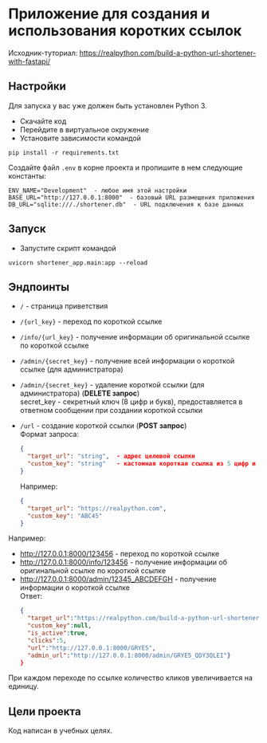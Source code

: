 # Приложение для создания и использования коротких ссылок
Исходник-туториал: https://realpython.com/build-a-python-url-shortener-with-fastapi/


## Настройки

Для запуска у вас уже должен быть установлен Python 3.

- Скачайте код
- Перейдите в виртуальное окружение
- Установите зависимости командой 
```
pip install -r requirements.txt
```

Создайте файл `.env` в корне проекта и пропишите в нем следующие константы:
```
ENV_NAME="Development"  - любое имя этой настройки
BASE_URL="http://127.0.0.1:8000"  - базовый URL размещения приложения
DB_URL="sqlite:///./shortener.db"  - URL подключения к базе данных
```


## Запуск
- Запустите скрипт командой 
```commandline
uvicorn shortener_app.main:app --reload
```


## Эндпоинты

- `/` - страница приветствия
- `/{url_key}` - переход по короткой ссылке
- `/info/{url_key}` - получение информации об оригинальной ссылке по короткой ссылке
- `/admin/{secret_key}` - получение всей информации о короткой ссылке (для администратора)
- `/admin/{secret_key}` - удаление короткой ссылки (для администратора) (**DELETE запрос**)  
    secret_key - секретный ключ (8 цифр и букв), предоставляется в ответном сообщении при создании короткой ссылки
- `/url` - создание короткой ссылки (**POST запрос**)  
    Формат запроса:
    ```json
    {
      "target_url": "string",  - адрес целевой ссылки
      "custom_key": "string"   - кастомная короткая ссылка из 5 цифр и (или) букв (необязательное поле) 
    }
    ```
    Например:

    ```json
    {
      "target_url": "https://realpython.com",
      "custom_key": "ABC45"
    }
    ```

Например:
- http://127.0.0.1:8000/123456 - переход по короткой ссылке
- http://127.0.0.1:8000/info/123456 - получение информации об оригинальной ссылке по короткой ссылке
- http://127.0.0.1:8000/admin/12345_ABCDEFGH - получение информации о короткой ссылке  
    Ответ: 
    ```json
    {
      "target_url":"https://realpython.com/build-a-python-url-shortener-with-fastapi/",
      "custom_key":null,  
      "is_active":true,
      "clicks":5,
      "url":"http://127.0.0.1:8000/GRYE5",
      "admin_url":"http://127.0.0.1:8000/admin/GRYE5_QDY3QLEI"}
    }
    ```

При каждом переходе по ссылке количество кликов увеличивается на единицу.


## Цели проекта

Код написан в учебных целях.
